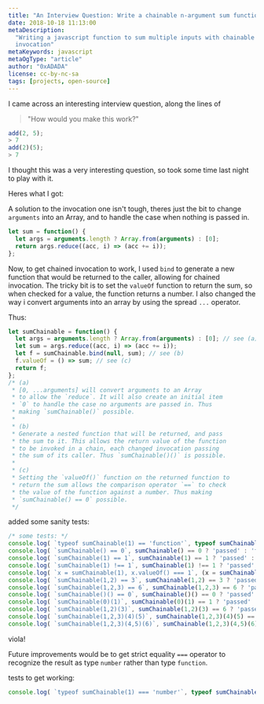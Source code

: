 ```yaml
---
title: "An Interview Question: Write a chainable n-argument sum function"
date: 2018-10-18 11:13:00
metaDescription:
  "Writing a javascript function to sum multiple inputs with chainable
  invocation"
metaKeywords: javascript
metaOgType: "article"
author: "0xADADA"
license: cc-by-nc-sa
tags: [projects, open-source]
---
```


I came across an interesting interview question, along the lines of

> "How would you make this work?"

```javascript
add(2, 5);
> 7
add(2)(5);
> 7
```

I thought this was a very interesting question, so took some time last night to
play with it.

Heres what I got:

A solution to the invocation one isn't tough, theres just the bit to
change `arguments` into an Array, and to handle the case when nothing is
passed in.

```javascript
let sum = function() {
  let args = arguments.length ? Array.from(arguments) : [0];
  return args.reduce((acc, i) => (acc += i));
};
```

Now, to get chained invocation to work, I used `bind` to generate a new function
that would be returned to the caller, allowing for chained invocation. The
tricky bit is to set the `valueOf` function to return the sum, so when checked
for a value, the function returns a number. I also changed the way i convert
arguments into an array by using the spread `...` operator.

Thus:

```javascript
let sumChainable = function() {
  let args = arguments.length ? Array.from(arguments) : [0]; // see (a)
  let sum = args.reduce((acc, i) => (acc += i)); 
  let f = sumChainable.bind(null, sum); // see (b)
  f.valueOf = () => sum; // see (c)
  return f;
};
/* (a)
 * [0, ...arguments] will convert arguments to an Array
 * to allow the `reduce`. It will also create an initial item
 * `0` to handle the case no arguments are passed in. Thus
 * making `sumChainable()` possible.
 *
 * (b)
 * Generate a nested function that will be returned, and pass
 * the sum to it. This allows the return value of the function
 * to be invoked in a chain, each changed invocation passing
 * the sum of its caller. Thus `sumChainable()()` is possible.
 *
 * (c)
 * Setting the `valueOf()` function on the returned function to
 * return the sum allows the comparison operator `==` to check
 * the value of the function against a number. Thus making
 * `sumChainable() == 0` possible.
 */
```

added some sanity tests:

```javascript
/* some tests: */
console.log( `typeof sumChainable(1) == 'function'`, typeof sumChainable(1) == `function` ? 'passed' : 'failed' );
console.log( `sumChainable() == 0`, sumChainable() == 0 ? 'passed' : 'failed' );
console.log( `sumChainable(1) == 1`, sumChainable(1) == 1 ? 'passed' : 'failed' );
console.log( `sumChainable(1) !== 1`, sumChainable(1) !== 1 ? 'passed' : 'failed' );
console.log( `x = sumChainable(1), x.valueOf() === 1`, (x = sumChainable(1), x.valueOf() === 1) ? 'passed' : 'failed' );
console.log( `sumChainable(1,2) == 3`, sumChainable(1,2) == 3 ? 'passed' : 'failed' );
console.log( `sumChainable(1,2,3) == 6`, sumChainable(1,2,3) == 6 ? 'passed' : 'failed' );
console.log( `sumChainable()() == 0`, sumChainable()() == 0 ? 'passed' : 'failed' );
console.log( `sumChainable(0)(1)`, sumChainable(0)(1) == 1 ? 'passed' : 'failed' );
console.log( `sumChainable(1,2)(3)`, sumChainable(1,2)(3) == 6 ? 'passed' : 'failed' );
console.log( `sumChainable(1,2,3)(4)(5)`, sumChainable(1,2,3)(4)(5) == 15 ? 'passed' : 'failed' );
console.log( `sumChainable(1,2,3)(4,5)(6)`, sumChainable(1,2,3)(4,5)(6) == 21 ? 'passed' : 'failed' );
```

viola!

Future improvements would be to get strict equality `===` operator to recognize the result as type `number` rather than type `function`. 

tests to get working:

```javascript
console.log( `typeof sumChainable(1) === 'number'`, typeof sumChainable(1) === `number` ? 'passed' : 'failed' );
```
